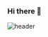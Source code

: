 ### Hi there 👋

![header](https://capsule-render.vercel.app/api?type=wave&height=400&text=Welcome%2&desc=hyerim'sGithub%20profile)
